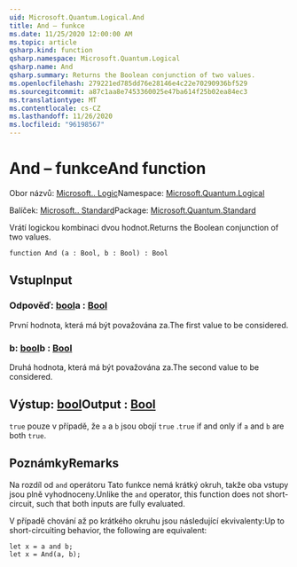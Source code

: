 ```yaml
---
uid: Microsoft.Quantum.Logical.And
title: And – funkce
ms.date: 11/25/2020 12:00:00 AM
ms.topic: article
qsharp.kind: function
qsharp.namespace: Microsoft.Quantum.Logical
qsharp.name: And
qsharp.summary: Returns the Boolean conjunction of two values.
ms.openlocfilehash: 279221ed785dd76e28146e4c22e70290936bf529
ms.sourcegitcommit: a87c1aa8e7453360025e47ba614f25b02ea84ec3
ms.translationtype: MT
ms.contentlocale: cs-CZ
ms.lasthandoff: 11/26/2020
ms.locfileid: "96198567"
---
```

# <a name="and-function"></a><span data-ttu-id="cdee9-102">And – funkce</span><span class="sxs-lookup"><span data-stu-id="cdee9-102">And function</span></span>

<span data-ttu-id="cdee9-103">Obor názvů: [Microsoft.. Logic](xref:Microsoft.Quantum.Logical)</span><span class="sxs-lookup"><span data-stu-id="cdee9-103">Namespace: [Microsoft.Quantum.Logical](xref:Microsoft.Quantum.Logical)</span></span>

<span data-ttu-id="cdee9-104">Balíček: [Microsoft.. Standard](https://nuget.org/packages/Microsoft.Quantum.Standard)</span><span class="sxs-lookup"><span data-stu-id="cdee9-104">Package: [Microsoft.Quantum.Standard](https://nuget.org/packages/Microsoft.Quantum.Standard)</span></span>


<span data-ttu-id="cdee9-105">Vrátí logickou kombinaci dvou hodnot.</span><span class="sxs-lookup"><span data-stu-id="cdee9-105">Returns the Boolean conjunction of two values.</span></span>

```qsharp
function And (a : Bool, b : Bool) : Bool
```


## <a name="input"></a><span data-ttu-id="cdee9-106">Vstup</span><span class="sxs-lookup"><span data-stu-id="cdee9-106">Input</span></span>

### <a name="a--bool"></a><span data-ttu-id="cdee9-107">Odpověď: [bool](xref:microsoft.quantum.lang-ref.bool)</span><span class="sxs-lookup"><span data-stu-id="cdee9-107">a : [Bool](xref:microsoft.quantum.lang-ref.bool)</span></span>

<span data-ttu-id="cdee9-108">První hodnota, která má být považována za.</span><span class="sxs-lookup"><span data-stu-id="cdee9-108">The first value to be considered.</span></span>


### <a name="b--bool"></a><span data-ttu-id="cdee9-109">b: [bool](xref:microsoft.quantum.lang-ref.bool)</span><span class="sxs-lookup"><span data-stu-id="cdee9-109">b : [Bool](xref:microsoft.quantum.lang-ref.bool)</span></span>

<span data-ttu-id="cdee9-110">Druhá hodnota, která má být považována za.</span><span class="sxs-lookup"><span data-stu-id="cdee9-110">The second value to be considered.</span></span>



## <a name="output--bool"></a><span data-ttu-id="cdee9-111">Výstup: [bool](xref:microsoft.quantum.lang-ref.bool)</span><span class="sxs-lookup"><span data-stu-id="cdee9-111">Output : [Bool](xref:microsoft.quantum.lang-ref.bool)</span></span>

<span data-ttu-id="cdee9-112">`true` pouze v případě, že `a` a `b` jsou obojí `true` .</span><span class="sxs-lookup"><span data-stu-id="cdee9-112">`true` if and only if `a` and `b` are both `true`.</span></span>

## <a name="remarks"></a><span data-ttu-id="cdee9-113">Poznámky</span><span class="sxs-lookup"><span data-stu-id="cdee9-113">Remarks</span></span>

<span data-ttu-id="cdee9-114">Na rozdíl od `and` operátoru Tato funkce nemá krátký okruh, takže oba vstupy jsou plně vyhodnoceny.</span><span class="sxs-lookup"><span data-stu-id="cdee9-114">Unlike the `and` operator, this function does not short-circuit, such that both inputs are fully evaluated.</span></span>

<span data-ttu-id="cdee9-115">V případě chování až po krátkého okruhu jsou následující ekvivalenty:</span><span class="sxs-lookup"><span data-stu-id="cdee9-115">Up to short-circuiting behavior, the following are equivalent:</span></span>

```Q#
let x = a and b;
let x = And(a, b);
```